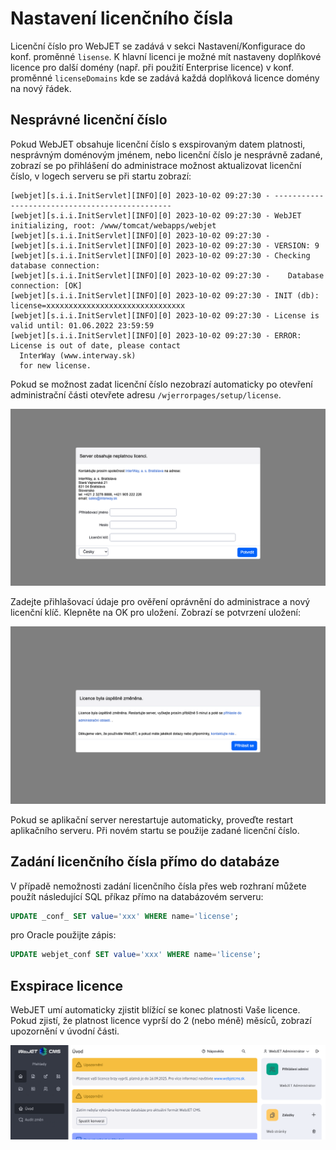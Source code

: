 # Nastavení licenčního čísla

Licenční číslo pro WebJET se zadává v sekci Nastavení/Konfigurace do konf. proměnné `lisense`. K hlavní licenci je možné mít nastaveny doplňkové licence pro další domény (např. při použití Enterprise licence) v konf. proměnné `licenseDomains` kde se zadává každá doplňková licence domény na nový řádek.

## Nesprávné licenční číslo

Pokud WebJET obsahuje licenční číslo s exspirovaným datem platnosti, nesprávným doménovým jménem, nebo licenční číslo je nesprávně zadané, zobrazí se po přihlášení do administrace možnost aktualizovat licenční číslo, v logech serveru se při startu zobrazí:

```log
[webjet][s.i.i.InitServlet][INFO][0] 2023-10-02 09:27:30 - -----------------------------------------------
[webjet][s.i.i.InitServlet][INFO][0] 2023-10-02 09:27:30 - WebJET initializing, root: /www/tomcat/webapps/webjet
[webjet][s.i.i.InitServlet][INFO][0] 2023-10-02 09:27:30 -
[webjet][s.i.i.InitServlet][INFO][0] 2023-10-02 09:27:30 - VERSION: 9
[webjet][s.i.i.InitServlet][INFO][0] 2023-10-02 09:27:30 - Checking database connection:
[webjet][s.i.i.InitServlet][INFO][0] 2023-10-02 09:27:30 -    Database connection: [OK]
[webjet][s.i.i.InitServlet][INFO][0] 2023-10-02 09:27:30 - INIT (db): license=xxxxxxxxxxxxxxxxxxxxxxxxxxxxxxx
[webjet][s.i.i.InitServlet][INFO][0] 2023-10-02 09:27:30 - License is valid until: 01.06.2022 23:59:59
[webjet][s.i.i.InitServlet][INFO][0] 2023-10-02 09:27:30 - ERROR: License is out of date, please contact
  InterWay (www.interway.sk)
  for new license.
```

Pokud se možnost zadat licenční číslo nezobrazí automaticky po otevření administrační části otevřete adresu `/wjerrorpages/setup/license`.

![](license.png)

Zadejte přihlašovací údaje pro ověření oprávnění do administrace a nový licenční klíč. Klepněte na OK pro uložení. Zobrazí se potvrzení uložení:

![](license-saved.png)

Pokud se aplikační server nerestartuje automaticky, proveďte restart aplikačního serveru. Při novém startu se použije zadané licenční číslo.

## Zadání licenčního čísla přímo do databáze

V případě nemožnosti zadání licenčního čísla přes web rozhraní můžete použít následující SQL příkaz přímo na databázovém serveru:

```sql
UPDATE _conf_ SET value='xxx' WHERE name='license';
```

pro Oracle použijte zápis:

```sql
UPDATE webjet_conf SET value='xxx' WHERE name='license';
```

## Exspirace licence

WebJET umí automaticky zjistit blížící se konec platnosti Vaše licence. Pokud zjistí, že platnost licence vyprší do 2 (nebo méně) měsíců, zobrazí upozornění v úvodní části.

![](license-expiration-notification.png)

